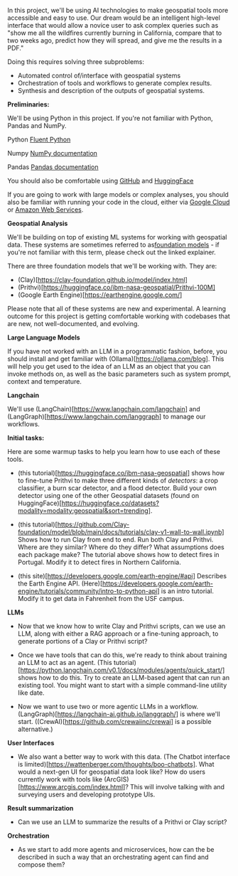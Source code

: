 In this project, we'll be using AI technologies to make geospatial tools more accessible and easy to use.
Our dream would be an intelligent high-level interface that would allow a novice user to ask complex queries such as "show me all the wildfires currently burning in California, compare that to two weeks ago, predict how they will spread, and give me the results in a PDF."

Doing this requires solving three subproblems:
- Automated control of/interface with geospatial systems
- Orchestration of tools and workflows to generate complex results.
- Synthesis and description of the outputs of geospatial systems.

**Preliminaries:**

We'll be using Python in this project. If you're not familiar with Python, Pandas and NumPy.

Python [Fluent Python](https://learning.oreilly.com/library/view/fluent-python-2nd/9781492056348/)

Numpy  [NumPy documentation](https://numpy.org/learn/)

Pandas [Pandas documentation](https://pandas.pydata.org/docs/)

You should also be comfortable using [GitHub](https://www.github.com) and [HuggingFace](https://huggingface.co/)

If you are going to work with large models or complex analyses, you should also be familiar with running your code in the cloud, either via [Google Cloud](https://cloud.google.com/) or [Amazon Web Services](https://aws.amazon.com/).

**Geospatial Analysis**

We'll be building on top of existing ML systems for working with geospatial data. These systems are sometimes referred to as[foundation models](https://www.adalovelaceinstitute.org/resource/foundation-models-explainer/) - if you're not familiar with this term, please check out the linked explainer.

There are three foundation models that we'll be working with. They are:
- (Clay)[https://clay-foundation.github.io/model/index.html]
- (Prithvi)[https://huggingface.co/ibm-nasa-geospatial/Prithvi-100M]
- (Google Earth Engine)[https://earthengine.google.com/]

Please note that all of these systems are new and experimental. A learning outcome for this project is getting comfortable working with codebases that are new, not well-documented, and evolving.

**Large Language Models**

If you have not worked with an LLM in a programmatic fashion, before, you should install and get familiar with (Ollama)[https://ollama.com/blog]. This will help you get used to the idea of an LLM as an object that you can invoke methods on, as well as the basic parameters such as system prompt, context and temperature.

**Langchain** 

We'll use (LangChain)[https://www.langchain.com/langchain] and (LangGraph)[https://www.langchain.com/langgraph] to manage our workflows.

**Initial tasks:** 

Here are some warmup tasks to help you learn how to use each of these tools.

- (this tutorial)[https://huggingface.co/ibm-nasa-geospatial] shows how to fine-tune Prithvi to make three different kinds of *detectors*: a crop classifier, a burn scar detector, and a flood detector. Build your own detector using one of the other Geospatial datasets (found on HuggingFace)[https://huggingface.co/datasets?modality=modality:geospatial&sort=trending].

- (this tutorial)[https://github.com/Clay-foundation/model/blob/main/docs/tutorials/clay-v1-wall-to-wall.ipynb] Shows how to run Clay from end to end. Run both Clay and Prithvi. Where are they similar? Where do they differ? What assumptions does each package make?
The tutorial above shows how to detect fires in Portugal. Modify it to detect fires in Northern California.

- (this site)[https://developers.google.com/earth-engine/#api] Describes the Earth Engine API. (Here)[https://developers.google.com/earth-engine/tutorials/community/intro-to-python-api] is an intro tutorial. Modify it to get data in Fahrenheit from the USF campus.

**LLMs** 

- Now that we know how to write Clay and Prithvi scripts, can we use an LLM, along with either a RAG approach or a fine-tuning approach, to generate portions of a Clay or Prithvi script? 

- Once we have tools that can do this, we're ready to think about training an LLM to act as an agent. (This tutorial)[https://python.langchain.com/v0.1/docs/modules/agents/quick_start/] shows how to do this. Try to create an LLM-based agent that can run an existing tool. You might want to start with a simple command-line utility like date. 

- Now we want to use two or more agentic LLMs in a workflow. (LangGraph)[https://langchain-ai.github.io/langgraph/] is where we'll start. ((CrewAI)[https://github.com/crewaiinc/crewai] is a possible alternative.)

**User Interfaces**

- We also want a better way to work with this data. (The Chatbot interface is limited)[https://wattenberger.com/thoughts/boo-chatbots]. What would a next-gen UI for geospatial data look like? How do users currently work with tools like (ArcGIS)[https://www.arcgis.com/index.html]? This will involve talking with and surveying users and developing prototype UIs.

**Result summarization**

- Can we use an LLM to summarize the results of a Prithvi or Clay script? 

**Orchestration**

- As we start to add more agents and microservices, how can the be described in such a way that an orchestrating agent can find and compose them? 
